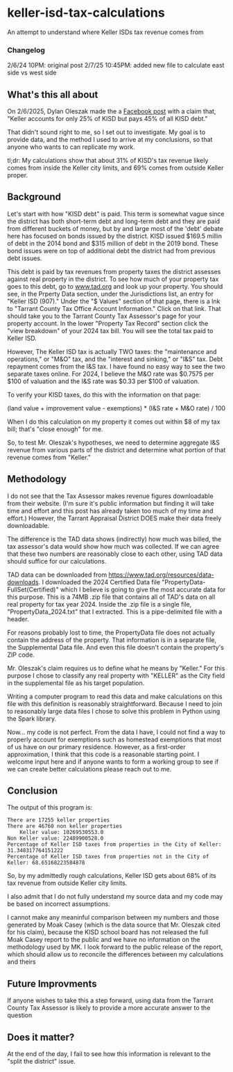 # keller-isd-tax-calculations
An attempt to understand where Keller ISDs tax revenue comes from

### Changelog
2/6/24 10PM: original post
2/7/25 10:45PM: added new file to calculate east side vs west side

## What's this all about

On 2/6/2025, Dylan Oleszak made the a [Facebook post](https://www.facebook.com/share/p/19zjjhdRfn/) with a claim that, "Keller accounts for only 25% of KISD but pays 45% of all KISD debt." 

That didn't sound right to me, so I set out to investigate. My goal is to provide data, and the method I used to arrive at my conclusions, so that anyone who wants to can replicate my work.

tl;dr: My calculations show that about 31% of KISD's tax revenue likely comes from inside the Keller city limits, and
69% comes from outside Keller proper.

## Background

Let's start with how "KISD debt" is paid. This term is somewhat vague since the district has both short-term debt and long-term debt and they are paid from different buckets of money, but by and large most of the 'debt' debate here has focused on bonds issued by the district. KISD issued $169.5 millin of debt in the 2014 bond and $315 million of debt in the 2019 bond. These bond issues were on top of additional debt the district had from previous debt issues. 

This debt is paid by tax revenues from property taxes the district assesses against real property in the district. To see how much of your property tax goes to this debt, go to www.tad.org and look up your property. You should see, in the Prperty Data section, under the Jurisdictions list, an entry for "Keller ISD (907)." Under the "$ Values" section of that page, there is a lnk to "Tarrant County Tax Office Account Information." Click on that link. That should take you to the Tarrant County Tax Assessor's page for your property account. In the lower "Property Tax Record" section click the "view breakdown" of your 2024 tax bill. You will see the total tax paid to Keller ISD.

However, The Keller ISD tax is actually TWO taxes: the "maintenance and operations," or "M&O" tax, and the "interest and sinking," or "I&S" tax. Debt repayment comes from the I&S tax. I have found no easy way to see the two separate taxes online. For 2024, I believe the M&O rate was $0.7575 per $100 of valuation and the I&S rate was $0.33 per $100 of valuation.

To verify your KISD taxes, do this with the information on that page:

(land value + improvement value - exemptions) * (I&S rate + M&O rate) / 100

When I do this calculation on my property it comes out within $8 of my tax bill; that's "close enough" for me.

So, to test Mr. Oleszak's hypotheses, we need to determine aggregate I&S revenue from various parts of the district and determine what portion of that revenue comes from "Keller."

## Methodology

I do not see that the Tax Assessor makes revenue figures downloadable from their website. (I'm sure it's public information but finding it will take time and effort and this post has already taken too much of my time and effort.) However, the Tarrant Appraisal District DOES make their data freely downloadable.

The difference is the TAD data shows (indirectly) how much was billed, the tax assessor's data would show how much was collected. If we can agree that these two numbers are reasonably close to each other, using TAD data should suffice for our calculations.

TAD data can be downloaded from https://www.tad.org/resources/data-downloads. I downloaded the 2024 Certified Data file "PropertyData-FullSet(Certified)" which I believe is going to give the most accurate data for this purpose. This is a 74MB .zip file that contains all of TAD's data on all real property for tax year 2024. Inside the .zip file is a single file, "PropertyData_2024.txt" that I extracted. This is a pipe-delimited file with a header. 

For reasons probably lost to time, the PropertyData file does not actually contain the address of the property. That information is in a separate file, the Supplemental Data file. And even this file doesn't contain the property's ZIP code.

Mr. Oleszak's claim requires us to define what he means by "Keller." For this purpose I chose to classify any real property with "KELLER" as the City field in the supplemental file as his target population.

Writing a computer program to read this data and make calculations on this file with this definition is reasonably straightforward. Because I need to join to reasonably large data files I chose to solve this problem in Python using the Spark library.

Now... my code is not perfect. From the data I have, I could not find a way to properly account for exemptions such as homestead exemptions that most of us have on our primary residence. However, as a first-order approximation, I think that this code is a reasonable starting point. I welcome input here and if anyone wants to form a working group to see if we can create better calculations please reach out to me.

## Conclusion

The output of this program is:

```
There are 17255 keller properties
There are 46760 non keller properties
    Keller value: 10269530553.0
Non Keller value: 22489900528.0
Percentage of Keller ISD taxes from properties in the City of Keller: 31.348317764151222
Percentage of Keller ISD taxes from properties not in the City of Keller: 68.65168223584878
```

So, by my admittedly rough calculations, Keller ISD gets about 68% of its tax revenue from outside Keller city limits.

I also admit that I do not fully understand my source data and my code may be based on incorrect assumptions.

I cannot make any meaninful comparison between my numbers and those generated by Moak Casey (which is the data source that Mr. Oleszak cited 
for his claim), because the KISD school board has not released the full Moak Casey report to the public and we have no information on
the methodology used by MK. I look forward to the public release of the report, which should allow us to reconcile the differences between
my calculations and theirs

## Future Improvments

If anyone wishes to take this a step forward, using data from the Tarrant County Tax Assessor is likely to provide a more accurate
answer to the question

## Does it matter?

At the end of the day, I fail to see how this information is relevant to the "split the district" issue.